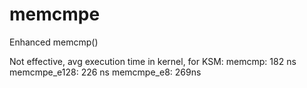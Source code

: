 # memcmpe
Enhanced memcmp()

Not effective, avg execution time in kernel, for KSM:
memcmp: 182 ns
memcmpe_e128: 226 ns
memcmpe_e8: 269ns
